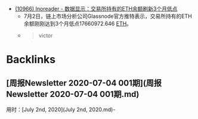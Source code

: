 - [(10966) Inoreader - 数据显示：交易所持有的ETH余额刷新3个月低点](https://www.inoreader.com/article/3a9c6e786b6e230d-eth3)
    - 7月2日，链上市场分析公司Glassnode官方推特表示，交易所持有的ETH余额刚刚达到3个月低点17660972.646 [ETH](ETH.md)。
    - > victor 

# Backlinks
## [周报Newsletter 2020-07-04 001期](周报Newsletter 2020-07-04 001期.md)
用时：[July 2nd, 2020](July 2nd, 2020.md)-

